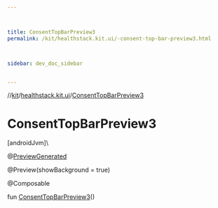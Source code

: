 ```yaml
---



title: ConsentTopBarPreview3
permalink: /kit/healthstack.kit.ui/-consent-top-bar-preview3.html



sidebar: dev_doc_sidebar


---
```




//[kit](/kit.html)/[healthstack.kit.ui](index.html)/[ConsentTopBarPreview3](-consent-top-bar-preview3.html)



# ConsentTopBarPreview3



[androidJvm]\




@[PreviewGenerated](../healthstack.kit.annotation/-preview-generated/index.html)



@Preview(showBackground = true)



@Composable



fun [ConsentTopBarPreview3](-consent-top-bar-preview3.html)()






